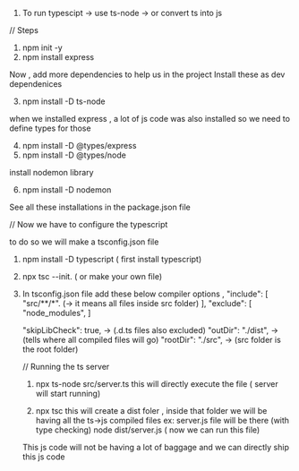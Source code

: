 1) To run typescipt 
-> use ts-node
-> or convert ts into js

// Steps 

1) npm init -y
2) npm install express

Now , add more dependencies to help us in the project
Install these as dev dependenices

3) npm install -D ts-node

when we installed express , a lot of js code was also installed 
so we need to define types for those

4) npm install -D @types/express
5) npm install -D @types/node

install nodemon library

6) npm install -D nodemon

See all these installations in the package.json file



// Now we have to configure the typescript

to do so we will make a tsconfig.json file 

1) npm install -D typescript ( first install typescript)
2) npx tsc --init. ( or make your own file)

3) In tsconfig.json file add these below compiler options
,
  "include": [
    "src/**/*". (-> it means all files inside src folder)
  ],
  "exclude": [
    "node_modules",
  ]

    "skipLibCheck": true, -> (.d.ts files also excluded)
     "outDir": "./dist", -> (tells where all compiled files will go)
    "rootDir": "./src",  -> (src folder is the root folder)




    // Running the ts server

    1) npx ts-node src/server.ts 
    this will directly execute the file ( server will start running)

    2) npx tsc
    this will create a dist foler , inside that folder we will be having 
    all the ts->js compiled files
    ex: server.js file will be there (with type checking)
    node dist/server.js ( now we can run this file)

    This js code will not be having a lot of baggage and we can directly ship
    this js code  


